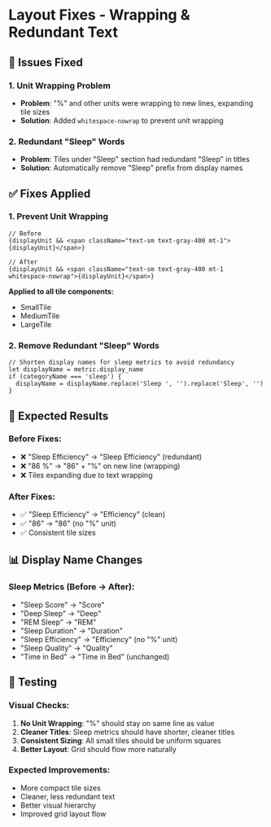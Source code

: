 # Layout Fixes - Wrapping & Redundant Text

## 🐛 **Issues Fixed**

### **1. Unit Wrapping Problem**
- **Problem**: "%" and other units were wrapping to new lines, expanding tile sizes
- **Solution**: Added `whitespace-nowrap` to prevent unit wrapping

### **2. Redundant "Sleep" Words**
- **Problem**: Tiles under "Sleep" section had redundant "Sleep" in titles
- **Solution**: Automatically remove "Sleep" prefix from display names

## ✅ **Fixes Applied**

### **1. Prevent Unit Wrapping**
```tsx
// Before
{displayUnit && <span className="text-sm text-gray-400 mt-1">{displayUnit}</span>}

// After
{displayUnit && <span className="text-sm text-gray-400 mt-1 whitespace-nowrap">{displayUnit}</span>}
```

**Applied to all tile components:**
- SmallTile
- MediumTile  
- LargeTile

### **2. Remove Redundant "Sleep" Words**
```tsx
// Shorten display names for sleep metrics to avoid redundancy
let displayName = metric.display_name
if (categoryName === 'sleep') {
  displayName = displayName.replace('Sleep ', '').replace('Sleep', '')
}
```

## 🎯 **Expected Results**

### **Before Fixes:**
- ❌ "Sleep Efficiency" → "Sleep Efficiency" (redundant)
- ❌ "86 %" → "86" + "%" on new line (wrapping)
- ❌ Tiles expanding due to text wrapping

### **After Fixes:**
- ✅ "Sleep Efficiency" → "Efficiency" (clean)
- ✅ "86" → "86" (no "%" unit)
- ✅ Consistent tile sizes

## 📊 **Display Name Changes**

### **Sleep Metrics (Before → After):**
- "Sleep Score" → "Score"
- "Deep Sleep" → "Deep"
- "REM Sleep" → "REM"
- "Sleep Duration" → "Duration"
- "Sleep Efficiency" → "Efficiency" (no "%" unit)
- "Sleep Quality" → "Quality"
- "Time in Bed" → "Time in Bed" (unchanged)

## 🧪 **Testing**

### **Visual Checks:**
1. **No Unit Wrapping**: "%" should stay on same line as value
2. **Cleaner Titles**: Sleep metrics should have shorter, cleaner titles
3. **Consistent Sizing**: All small tiles should be uniform squares
4. **Better Layout**: Grid should flow more naturally

### **Expected Improvements:**
- More compact tile sizes
- Cleaner, less redundant text
- Better visual hierarchy
- Improved grid layout flow
